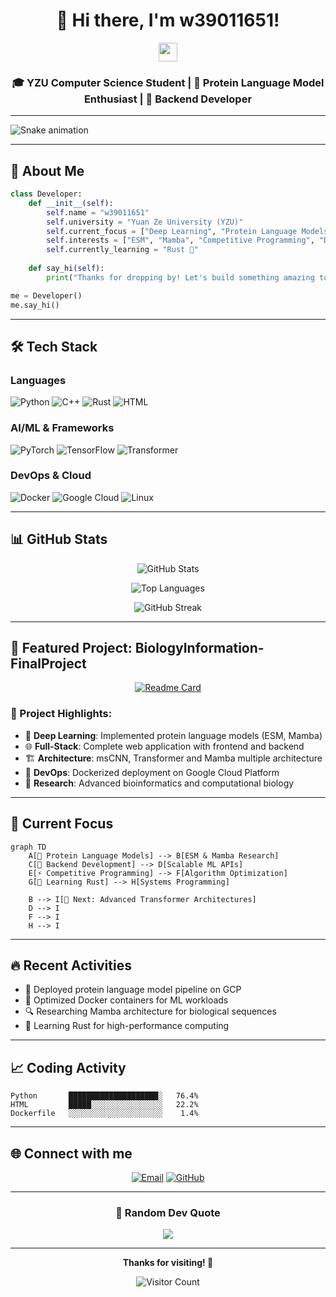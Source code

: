 <div align="center">

# 👋 Hi there, I'm w39011651!

<img src="https://media.giphy.com/media/hvRJCLFzcasrR4ia7z/giphy.gif" width="30px"/>

### 🎓 YZU Computer Science Student | 🧬 Protein Language Model Enthusiast | 🚀 Backend Developer

</div>

---

![Snake animation](https://github.com/w39011651/w39011651/blob/output/github-contribution-grid-snake.svg)

---

## 🤖 About Me

```python
class Developer:
    def __init__(self):
        self.name = "w39011651"
        self.university = "Yuan Ze University (YZU)"
        self.current_focus = ["Deep Learning", "Protein Language Models", "Backend Development"]
        self.interests = ["ESM", "Mamba", "Competitive Programming", "Docker"]
        self.currently_learning = "Rust 🦀"
    
    def say_hi(self):
        print("Thanks for dropping by! Let's build something amazing together! 🚀")

me = Developer()
me.say_hi()
```

---

## 🛠️ Tech Stack

### Languages
![Python](https://img.shields.io/badge/Python-3776AB?style=for-the-badge&logo=python&logoColor=white)
![C++](https://img.shields.io/badge/C%2B%2B-00599C?style=for-the-badge&logo=c%2B%2B&logoColor=white)
![Rust](https://img.shields.io/badge/Rust-000000?style=for-the-badge&logo=rust&logoColor=white)
![HTML](https://img.shields.io/badge/HTML5-E34F26?style=for-the-badge&logo=html5&logoColor=white)

### AI/ML & Frameworks
![PyTorch](https://img.shields.io/badge/PyTorch-EE4C2C?style=for-the-badge&logo=pytorch&logoColor=white)
![TensorFlow](https://img.shields.io/badge/TensorFlow-FF6F00?style=for-the-badge&logo=tensorflow&logoColor=white)
![Transformer](https://img.shields.io/badge/🤗_Transformers-FFD21E?style=for-the-badge)

### DevOps & Cloud
![Docker](https://img.shields.io/badge/Docker-2496ED?style=for-the-badge&logo=docker&logoColor=white)
![Google Cloud](https://img.shields.io/badge/Google_Cloud-4285F4?style=for-the-badge&logo=google-cloud&logoColor=white)
![Linux](https://img.shields.io/badge/Linux-FCC624?style=for-the-badge&logo=linux&logoColor=black)

---

## 📊 GitHub Stats

<div align="center">
  
![GitHub Stats](https://github-readme-stats.vercel.app/api?username=w39011651&show_icons=true&theme=radical&hide_border=true&count_private=true)

![Top Languages](https://github-readme-stats.vercel.app/api/top-langs/?username=w39011651&layout=compact&theme=radical&hide_border=true)

![GitHub Streak](https://github-readme-streak-stats.herokuapp.com/?user=w39011651&theme=radical&hide_border=true)

</div>

---

## 🧬 Featured Project: BiologyInformation-FinalProject

<div align="center">
  
[![Readme Card](https://github-readme-stats.vercel.app/api/pin/?username=w39011651&repo=BiologyInformation-FinalProject&theme=radical&hide_border=true)](https://github.com/w39011651/BiologyInformation-FinalProject)

</div>

### 🎯 Project Highlights:
- 🧠 **Deep Learning**: Implemented protein language models (ESM, Mamba)
- 🌐 **Full-Stack**: Complete web application with frontend and backend
- 🏗️ **Architecture**: msCNN, Transformer and Mamba multiple architecture
- 🐳 **DevOps**: Dockerized deployment on Google Cloud Platform
- 🔬 **Research**: Advanced bioinformatics and computational biology

---

## 🎯 Current Focus

```mermaid
graph TD
    A[🧬 Protein Language Models] --> B[ESM & Mamba Research]
    C[🚀 Backend Development] --> D[Scalable ML APIs]
    E[⚡ Competitive Programming] --> F[Algorithm Optimization]
    G[🦀 Learning Rust] --> H[Systems Programming]
    
    B --> I[🎯 Next: Advanced Transformer Architectures]
    D --> I
    F --> I
    H --> I
```

---

## 🔥 Recent Activities

<!--START_SECTION:activity-->
- 🧬 Deployed protein language model pipeline on GCP
- 🐳 Optimized Docker containers for ML workloads  
- 🔍 Researching Mamba architecture for biological sequences
- 🦀 Learning Rust for high-performance computing
<!--END_SECTION:activity-->

---

## 📈 Coding Activity

<!--START_SECTION:waka-->
```text
Python       ████████████████████░   76.4%
HTML         █████░░░░░░░░░░░░░░░░   22.2%
Dockerfile   ░░░░░░░░░░░░░░░░░░░░░    1.4%
```
<!--END_SECTION:waka-->

---

## 🌐 Connect with me

<div align="center">

[![Email](https://img.shields.io/badge/Email-D14836?style=for-the-badge&logo=gmail&logoColor=white)](mailto:alter39011651@gmail.com)
[![GitHub](https://img.shields.io/badge/GitHub-100000?style=for-the-badge&logo=github&logoColor=white)](https://github.com/w39011651)

</div>

---

<div align="center">

### 💭 Random Dev Quote

![](https://quotes-github-readme.vercel.app/api?type=horizontal&theme=radical)

---

**Thanks for visiting! 🚀**

![Visitor Count](https://profile-counter.glitch.me/w39011651/count.svg)

</div>

